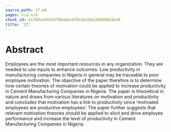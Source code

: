 ```yaml
---
source_path: 17.md
pages: n/a-n/a
chunk_id: e17b9ce45d3370ba8ec6fbc6e1bb128608b63e10
title: '17'
---
```

# Abstract

Employees are the most important resources in any organization. They are needed to use inputs to enhance outcomes. Low productivity in manufacturing companies in Nigeria in general may be traceable to poor employee motivation. The objective of the paper therefore is to determine how certain theories of motivation could be applied to increase productivity in Cement Manufacturing Companies in Nigeria. The paper is theoretical in nature and draws from various literatures on motivation and productivity and concludes that motivation has a link to productivity since ‘motivated employees are productive employees’. The paper further suggests that relevant motivation theories should be applied to elicit and drive employee performance and increase the level of productivity in Cement Manufacturing Companies in Nigeria.
